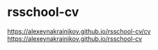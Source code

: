 # rsschool-cv
https://alexeynakrainikov.github.io/rsschool-cv/cv
https://alexeynakrainikov.github.io/rsschool-cv
